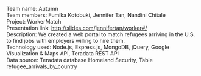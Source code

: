 Team name: Autumn
<br>
Team members: Fumika Kotobuki, Jennifer Tan, Nandini Chitale
<br>
Project: WorkerMatch
<br>
Presentation link: http://slides.com/jennifertan/worker#/
<br>
Description: We created a web portal to match refugees arriving in the U.S. to find jobs with employers willing to hire them.
<br>
Technology used: Node.js, Express.js, MongoDB, jQuery, Google Visualization & Maps API, Teradata REST API
<br>
Data source: Teradata database Homeland Security, Table refugee_arrivals_by_country
<br>
